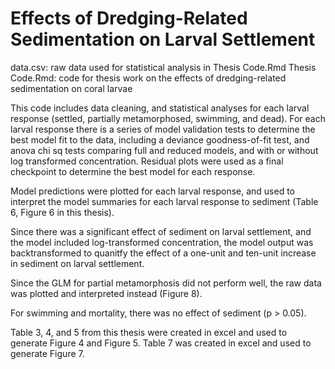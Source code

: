# Effects of Dredging-Related Sedimentation on Larval Settlement

data.csv: raw data used for statistical analysis in Thesis Code.Rmd
Thesis Code.Rmd: code for thesis work on the effects of dredging-related sedimentation on coral larvae

This code includes data cleaning, and statistical analyses for each larval response (settled, partially metamorphosed, swimming, and dead).  For each larval response there is a series of model validation tests to determine the best model fit to the data, including a deviance goodness-of-fit test, and anova chi sq tests comparing full and reduced models, and with or without log transformed concentration.  Residual plots were used as a final checkpoint to determine the best model for each response.    

Model predictions were plotted for each larval response, and used to interpret the model summaries for each larval response to sediment (Table 6, Figure 6 in this thesis).  

Since there was a significant effect of sediment on larval settlement, and the model included log-transformed concentration, the model output was backtransformed to quanitfy the effect of a one-unit and ten-unit increase in sediment on larval settlement.  

Since the GLM for partial metamorphosis did not perform well, the raw data was plotted and interpreted instead (Figure 8).  

For swimming and mortality, there was no effect of sediment (p > 0.05).  

Table 3, 4, and 5 from this thesis were created in excel and used to generate Figure 4 and Figure 5.
Table 7 was created in excel and used to generate Figure 7.  


